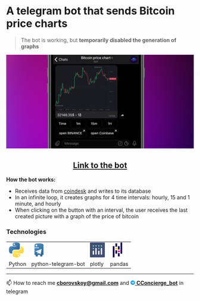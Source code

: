 # A telegram bot that sends Bitcoin price charts
> The bot is working, but **temporarily disabled the generation of graphs**

<a href="https://t.me/ccryptocurrency_bot" target="_blank">
  <img src="https://github.com/cborovskoy/cborovskoy/blob/17307616633d5fb4d2bd38643a2a3729d546a094/pics/projects/bot-bitcoin-charts.jpg" />
</a>

<h2 align="center"><a href="https://t.me/ccryptocurrency_bot" target="_blank">Link to the bot</a></h2>


**How the bot works:**
- Receives data from [coindesk](https://www.coindesk.com/coindesk-api) and writes to its database
- In an infinite loop, it creates graphs for 4 time intervals: hourly, 15 and 1 minute, and hourly
- When clicking on the button with an interval, the user receives the last created picture with a graph of the price of bitcoin

### Technologies
<table>
<tr>
  <td><img src="https://github.com/cborovskoy/cborovskoy/blob/17307616633d5fb4d2bd38643a2a3729d546a094/pics/logo_python.svg"
           alt="Logo Python" width="40" height="40"/></td>
  <td><img src="https://github.com/cborovskoy/cborovskoy/blob/17307616633d5fb4d2bd38643a2a3729d546a094/pics/logo_python-telegram-bot.png"
           alt="Logo python-telegram-bot" width="40" height="40"/></td>
  <td><img src="https://github.com/cborovskoy/cborovskoy/blob/17307616633d5fb4d2bd38643a2a3729d546a094/pics/logo_plotly.svg"
           alt="Logo plotly" width="40" height="40"/></td>
  <td><img src="https://github.com/cborovskoy/cborovskoy/blob/17307616633d5fb4d2bd38643a2a3729d546a094/pics/logo_pandas.svg"
           alt="Logo pandas" width="40" height="40"/></td>
</tr> 
<tr>
  <td>Python</td>
  <td>python-telegram-bot</td>
  <td>plotly</td>
  <td>pandas</td>
</tr>
</table>

<hr>

📫 How to reach me **cborovskoy@gmail.com** and <a href="https://t.me/cconcierge_bot" target="_blank">
  <img src="https://github.com/cborovskoy/cborovskoy/blob/186172a344fa06712b4fafa38ac876ca4198f6c9/pics/logo_telegram.svg" width="12" height="12" />
  **CConcierge_bot**</a> in telegram 
